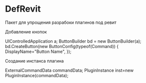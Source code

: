 # DefRevit

Пакет для упрощения разрабоки плагинов под ревит




Добавление кнопок 

UIControlledApplication a;
ButtonBuilder bd = new  ButtonBuilder(a);
bd.CreateButton(new ButtonConfig(typeof(Command))
{
    DisplayName="Button Name",
});

Создание инстанса плагина

ExternalCommandData commandData;
PluginInstance inst=new PluginInstance(commandData);
  
